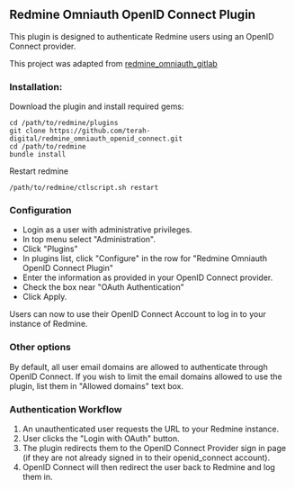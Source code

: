 ## Redmine Omniauth OpenID Connect Plugin

This plugin is designed to authenticate Redmine users using an OpenID Connect provider.

This project was adapted from [redmine_omniauth_gitlab](https://github.com/applewu/redmine_omniauth_gitlab)

### Installation:

Download the plugin and install required gems:

```console
cd /path/to/redmine/plugins
git clone https://github.com/terah-digital/redmine_omniauth_openid_connect.git
cd /path/to/redmine
bundle install
```

Restart redmine
```console
/path/to/redmine/ctlscript.sh restart
```

### Configuration

* Login as a user with administrative privileges. 
* In top menu select "Administration".
* Click "Plugins"
* In plugins list, click "Configure" in the row for "Redmine Omniauth OpenID Connect Plugin"
* Enter the information as provided in your OpenID Connect provider.
* Check the box near "OAuth Authentication"
* Click Apply. 
 
Users can now to use their OpenID Connect Account to log in to your instance of Redmine.


### Other options

By default, all user email domains are allowed to authenticate through OpenID Connect.
If you wish to limit the email domains allowed to use the plugin, list them in "Allowed domains" text box.


### Authentication Workflow

1. An unauthenticated user requests the URL to your Redmine instance.
2. User clicks the "Login with OAuth" button.
3. The plugin redirects them to the OpenID Connect Provider sign in page (if they are not already signed in to their openid_connect account).
4. OpenID Connect will then redirect the user back to Redmine and log them in.
